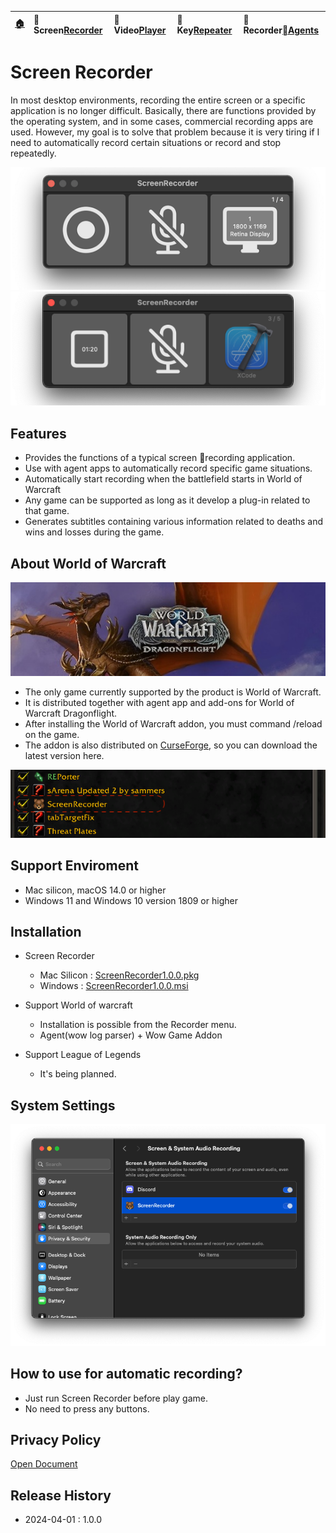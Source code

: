 | [🏠](/) | 🐻 Screen[Recorder](/ScreenRecorder) | 🐯 Video[Player](/VideoPlayer) | 🐼 Key[Repeater](/KeyRepeater) | 🐥 Recorder[Agents](#) |
|:----------|:----------|:----------|:----------|:----------|

# Screen Recorder
In most desktop environments, recording the entire screen or a specific application is no longer difficult. Basically, there are functions provided by the operating system, and in some cases, commercial recording apps are used. However, my goal is to solve that problem because it is very tiring if I need to automatically record certain situations or record and stop repeatedly.

![](images/recorder-normal.png) 
![](images/recorder-ing.png)

## Features
- Provides the functions of a typical screen recording application.
- Use with agent apps to automatically record specific game situations.
- Automatically start recording when the battlefield starts in World of Warcraft
- Any game can be supported as long as it develop a plug-in related to that game.
- Generates subtitles containing various information related to deaths and wins and losses during the game.

## About World of Warcraft
![](images/wow-dragon-flight.jpg)

- The only game currently supported by the product is World of Warcraft.
- It is distributed together with agent app and add-ons for World of Warcraft Dragonflight.
- After installing the World of Warcraft addon, you must command /reload on the game.
- The addon is also distributed on [CurseForge](https://www.curseforge.com), so you can download the latest version here.

![](images/wow-addon.png)


## Support Enviroment
- Mac silicon, macOS 14.0 or higher
- Windows 11 and Windows 10 version 1809 or higher

## Installation
- Screen Recorder
    - Mac Silicon : [ScreenRecorder1.0.0.pkg](#)
    - Windows : [ScreenRecorder1.0.0.msi](#)

- Support World of warcraft
    - Installation is possible from the Recorder menu.
    - Agent(wow log parser) + Wow Game Addon

- Support League of Legends
    - It's being planned.

## System Settings
![](images/recorder-setting.png)


## How to use for automatic recording?
- Just run Screen Recorder before play game.
- No need to press any buttons.


## Privacy Policy
[Open Document](policy)


## Release History
- 2024-04-01 : 1.0.0

